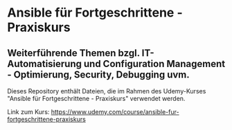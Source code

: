 # Ansible für Fortgeschrittene - Praxiskurs
## Weiterführende Themen bzgl. IT-Automatisierung und Configuration Management - Optimierung, Security, Debugging uvm.
Dieses Repository enthält Dateien, die im Rahmen des Udemy-Kurses "Ansible für Fortgeschrittene - Praxiskurs" verwendet werden.

Link zum Kurs: https://www.udemy.com/course/ansible-fur-fortgeschrittene-praxiskurs
